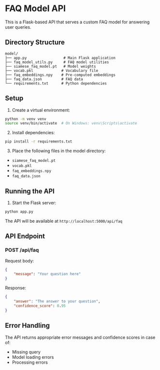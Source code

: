 # FAQ Model API

This is a Flask-based API that serves a custom FAQ model for answering user queries.

## Directory Structure

```
model/
├── app.py                 # Main Flask application
├── faq_model_utils.py     # FAQ model utilities
├── siamese_faq_model.pt   # Model weights
├── vocab.pkl             # Vocabulary file
├── faq_embeddings.npy    # Pre-computed embeddings
├── faq_data.json         # FAQ data
└── requirements.txt      # Python dependencies
```

## Setup

1. Create a virtual environment:
```bash
python -m venv venv
source venv/bin/activate  # On Windows: venv\Scripts\activate
```

2. Install dependencies:
```bash
pip install -r requirements.txt
```

3. Place the following files in the model directory:
- `siamese_faq_model.pt`
- `vocab.pkl`
- `faq_embeddings.npy`
- `faq_data.json`

## Running the API

1. Start the Flask server:
```bash
python app.py
```

The API will be available at `http://localhost:5000/api/faq`

## API Endpoint

### POST /api/faq

Request body:
```json
{
    "message": "Your question here"
}
```

Response:
```json
{
    "answer": "The answer to your question",
    "confidence_score": 0.95
}
```

## Error Handling

The API returns appropriate error messages and confidence scores in case of:
- Missing query
- Model loading errors
- Processing errors 